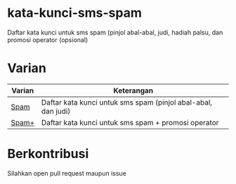 # kata-kunci-sms-spam
Daftar kata kunci untuk sms spam (pinjol abal-abal, judi, hadiah palsu, dan promosi operator (opsional)
# Varian
| Varian | Keterangan|
| -------- | -------- |
[Spam](https://raw.githubusercontent.com/O7zSO31IVg/kata-kunci-sms-spam/main/spam.txt) | Daftar kata kunci untuk sms spam (pinjol abal-abal, dan judi)
[Spam+](https://raw.githubusercontent.com/O7zSO31IVg/kata-kunci-sms-spam/main/spam+.txt) | Daftar kata kunci untuk sms spam + promosi operator
# Berkontribusi
Silahkan open pull request maupun issue
